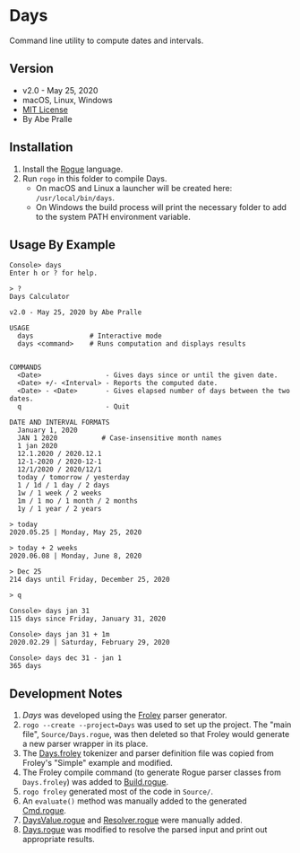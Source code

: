 # Days
Command line utility to compute dates and intervals.

## Version
- v2.0 - May 25, 2020
- macOS, Linux, Windows
- [MIT License](LICENSE)
- By Abe Pralle

## Installation
1. Install the [Rogue](https://github.com/AbePralle/Rogue) language.
2. Run `rogo` in this folder to compile Days.
    - On macOS and Linux a launcher will be created here: `/usr/local/bin/days`.
    - On Windows the build process will print the necessary folder to add to the system PATH environment variable.

## Usage By Example

    Console> days
    Enter h or ? for help.

    > ?
    Days Calculator

    v2.0 - May 25, 2020 by Abe Pralle

    USAGE
      days              # Interactive mode
      days <command>    # Runs computation and displays results


    COMMANDS
      <Date>                - Gives days since or until the given date.
      <Date> +/- <Interval> - Reports the computed date.
      <Date> - <Date>       - Gives elapsed number of days between the two dates.
      q                     - Quit

    DATE AND INTERVAL FORMATS
      January 1, 2020
      JAN 1 2020           # Case-insensitive month names
      1 jan 2020
      12.1.2020 / 2020.12.1
      12-1-2020 / 2020-12-1
      12/1/2020 / 2020/12/1
      today / tomorrow / yesterday
      1 / 1d / 1 day / 2 days
      1w / 1 week / 2 weeks
      1m / 1 mo / 1 month / 2 months
      1y / 1 year / 2 years

    > today
    2020.05.25 | Monday, May 25, 2020

    > today + 2 weeks
    2020.06.08 | Monday, June 8, 2020

    > Dec 25
    214 days until Friday, December 25, 2020

    > q

    Console> days jan 31
    115 days since Friday, January 31, 2020

    Console> days jan 31 + 1m
    2020.02.29 | Saturday, February 29, 2020

    Console> days dec 31 - jan 1
    365 days

## Development Notes

1. *Days* was developed using the [Froley](https://github.com/AbePralle/Froley) parser generator.
2. `rogo --create --project=Days` was used to set up the project. The "main file", `Source/Days.rogue`, was then deleted so that Froley would generate a new parser wrapper in its place.
3. The [Days.froley](Source/Days.froley) tokenizer and parser definition file was copied from Froley's "Simple" example and modified.
4. The Froley compile command (to generate Rogue parser classes from `Days.froley`) was added to [Build.rogue](Build.rogue).
5. `rogo froley` generated most of the code in `Source/`.
6. An `evaluate()` method was manually added to the generated [Cmd.rogue](Source/Cmd.rogue).
7. [DaysValue.rogue](Source/DaysValue.rogue) and [Resolver.rogue](Source/Resolver.rogue) were manually added.
8. [Days.rogue](Source/Days.rogue) was modified to resolve the parsed input and print out appropriate results.

